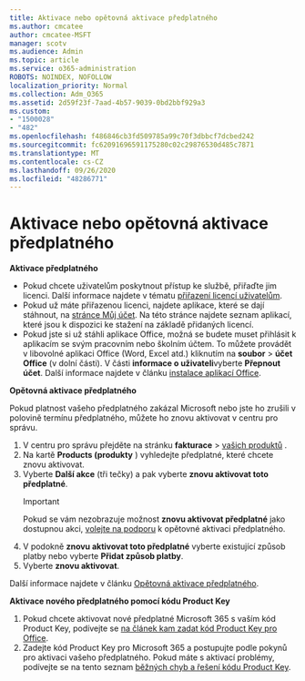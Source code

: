 ```yaml
---
title: Aktivace nebo opětovná aktivace předplatného
ms.author: cmcatee
author: cmcatee-MSFT
manager: scotv
ms.audience: Admin
ms.topic: article
ms.service: o365-administration
ROBOTS: NOINDEX, NOFOLLOW
localization_priority: Normal
ms.collection: Adm_O365
ms.assetid: 2d59f23f-7aad-4b57-9039-0bd2bbf929a3
ms.custom:
- "1500028"
- "482"
ms.openlocfilehash: f486846cb3fd509785a99c70f3dbbcf7dcbed242
ms.sourcegitcommit: fc62091696591175280c02c29876530d485c7871
ms.translationtype: MT
ms.contentlocale: cs-CZ
ms.lasthandoff: 09/26/2020
ms.locfileid: "48286771"
---
```

# <a name="activate-or-reactivate-a-subscription"></a>Aktivace nebo opětovná aktivace předplatného

**Aktivace předplatného**

- Pokud chcete uživatelům poskytnout přístup ke službě, přiřaďte jim licenci. Další informace najdete v tématu [přiřazení licencí uživatelům](https://docs.microsoft.com/microsoft-365/admin/manage/assign-licenses-to-users).
- Pokud už máte přiřazenou licenci, najdete aplikace, které se dají stáhnout, na [stránce Můj účet](https://portal.office.com/account/#installs). Na této stránce najdete seznam aplikací, které jsou k dispozici ke stažení na základě přidaných licencí.
- Pokud jste si už stáhli aplikace Office, možná se budete muset přihlásit k aplikacím se svým pracovním nebo školním účtem. To můžete provádět v libovolné aplikaci Office (Word, Excel atd.) kliknutím na **soubor**  >  **účet Office** (v dolní části). V části **informace o uživateli**vyberte **Přepnout účet**. Další informace najdete v článku [instalace aplikací Office](https://docs.microsoft.com/microsoft-365/admin/setup/install-applications).

**Opětovná aktivace předplatného**

Pokud platnost vašeho předplatného zakázal Microsoft nebo jste ho zrušili v polovině termínu předplatného, můžete ho znovu aktivovat v centru pro správu.
  
1. V centru pro správu přejděte na stránku **fakturace**  >  [vašich produktů](https://go.microsoft.com/fwlink/p/?linkid=842054) .
2. Na kartě **Products (produkty** ) vyhledejte předplatné, které chcete znovu aktivovat.
3. Vyberte **Další akce** (tři tečky) a pak vyberte **znovu aktivovat toto předplatné**.
    > [!IMPORTANT]
    > Pokud se vám nezobrazuje možnost **znovu aktivovat předplatné** jako dostupnou akci, [volejte na podporu](https://docs.microsoft.com/microsoft-365/admin/contact-support-for-business-products) k opětovné aktivaci předplatného.
4. V podokně **znovu aktivovat toto předplatné** vyberte existující způsob platby nebo vyberte **Přidat způsob platby**.
5. Vyberte **znovu aktivovat**.

Další informace najdete v článku [Opětovná aktivace předplatného](https://docs.microsoft.com/microsoft-365/commerce/subscriptions/reactivate-your-subscription).

**Aktivace nového předplatného pomocí kódu Product Key**

1. Pokud chcete aktivovat nové předplatné Microsoft 365 s vaším kód Product Key, podívejte se [na článek kam zadat kód Product Key pro Office](https://support.office.com/article/where-to-enter-your-office-product-key-0a82e5ae-739e-4b92-a6f4-2ec780c185db).
2. Zadejte kód Product Key pro Microsoft 365 a postupujte podle pokynů pro aktivaci vašeho předplatného. Pokud máte s aktivací problémy, podívejte se na tento seznam [běžných chyb a řešení kódu Product Key](https://docs.microsoft.com/microsoft-365/commerce/product-key-errors-and-solutions).